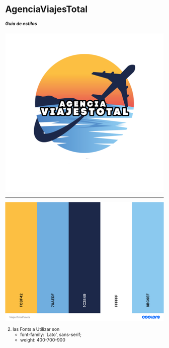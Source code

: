# AgenciaViajesTotal

##### Guia de estilos 
![Logo de agencia](/src/img/viajesTotalLogo.png)

***
![Logo de agencia](/src/img/ViajesTotalPaleta.png)

2.  las Fonts a Utilizar son 
    - font-family: 'Lato', sans-serif;
    - weight: 400-700-900